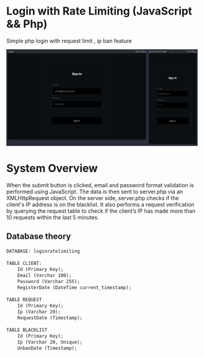 # Login with Rate Limiting (JavaScript && Php)
 Simple php login with request limit , ip ban feature

![assets/images/view.png](assets/images/view.png)

# System Overview

When the submit button is clicked, email and password format validation is performed using JavaScript. The data is then sent to server.php via an XMLHttpRequest object. On the server side, server.php checks if the client's IP address is on the blacklist. It also performs a request verification by querying the request table to check if the client’s IP has made more than 10 requests within the last 5 minutes.

## Database theory

```
DATABASE: loginratelimiting

TABLE CLIENT:
    Id (Primary Key);
    Email (Varchar 100);
    Password (Varchar 255);
    RegisterDate (DateTime current_timestamp);

TABLE REQUEST
    Id (Primary Key);
    Ip (Varchar 20);
    RequestDate (Timestamp);

TABLE BLACKLIST
    Id (Primary Key);
    Ip (Varchar 20, Unique);
    UnbanDate (Timestamp);
```